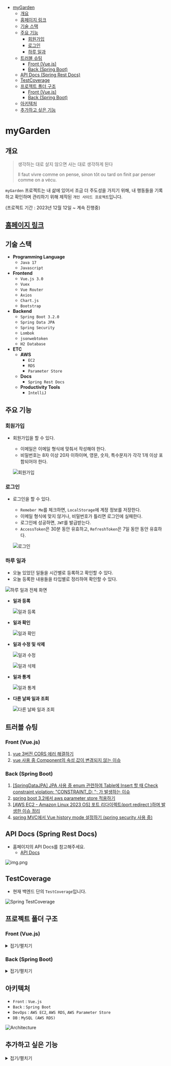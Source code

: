 <!-- TOC -->

* [myGarden](#mygarden)
  * [개요](#개요)
  * [홈페이지 링크](#홈페이지-링크)
  * [기술 스택](#기술-스택)
  * [주요 기능](#주요-기능)
    * [회원가입](#회원가입)
    * [로그인](#로그인)
    * [하루 일과](#하루-일과)
  * [트러블 슈팅](#트러블-슈팅)
    * [Front (Vue.js)](#front-vuejs)
    * [Back (Spring Boot)](#back-spring-boot)
  * [API Docs (Spring Rest Docs)](#api-docs-spring-rest-docs)
  * [TestCoverage](#testcoverage)
  * [프로젝트 폴더 구조](#프로젝트-폴더-구조)
    * [Front (Vue.js)](#front-vuejs-1)
    * [Back (Spring Boot)](#back-spring-boot-1)
  * [아키텍처](#아키텍처)
  * [추가하고 싶은 기능](#추가하고-싶은-기능)

<!-- TOC -->

# myGarden

## 개요

> 생각하는 대로 살지 않으면 사는 대로 생각하게 된다
>
> Il faut vivre comme on pense, sinon tôt ou tard on finit par penser comme on a vécu.

`myGarden` 프로젝트는 내 삶에 있어서 조금 더 주도성을 가지기 위해, 내 행동들을 기록하고 확인하며 관리하기 위해 제작된 `개인 사이드 프로젝트`입니다.

(프로젝트 기간 : 2023년 12월 12일 ~ 계속 진행중)

## [홈페이지 링크](http://my-garden.shop)

## 기술 스택

- **Programming Language**
  - `Java 17`
  - `Javascript`
- **Frontend**
  - `Vue.js 3.0`
  - `Vuex`
  - `Vue Router`
  - `Axios`
  - `Chart.js`
  - `Bootstrap`
- **Backend**
  - `Spring Boot 3.2.0`
  - `Spring Data JPA`
  - `Spring Security`
  - `Lombok`
  - `jsonwebtoken`
  - `H2 Database`
- **ETC**
  - **AWS**
    - `EC2`
    - `RDS`
    - `Parameter Store`
  - **Docs**
    - `Spring Rest Docs`
  - **Productivity Tools**
    - `IntelliJ`

## 주요 기능

### 회원가입

- 회원가입을 할 수 있다.
  - 이메일은 이메일 형식에 맞춰서 작성해야 한다.
  - 비밀번호는 8자 이상 20자 이하이며, 영문, 숫자, 특수문자가 각각 1개 이상 포함되어야 한다.

  ![회원가입](./docs/daily-routine/gif/DailyRoutine-Signup.gif)

### 로그인

- 로그인을 할 수 있다.
  - `Remeber Me`를 체크하면, `LocalStorage`에 계정 정보를 저장한다.
  - 이메일 형식에 맞지 않거나, 비밀번호가 틀리면 로그인에 실패한다.
  - 로그인에 성공하면, `JWT`를 발급받는다.
  - `AccessToken`은 30분 동안 유효하고, `RefreshToken`은 7일 동안 동안 유효하다.

  ![로그인](./docs/daily-routine/gif/DailyRoutine-Login.gif)

### 하루 일과

- 오늘 있었던 일들을 시간별로 등록하고 확인할 수 있다.
- 오늘 등록한 내용들을 타입별로 정리하여 확인할 수 있다.

![하루 일과 전체 화면](./docs/daily-routine/img/DailyRoutine-ScreenShot.png)

- **일과 등록**

  ![일과 등록](./docs/daily-routine/gif/DailyRoutine-Post.gif)


- **일과 확인**

  ![일과 확인](./docs/daily-routine/gif/DailyRoutine-Get.gif)

- **일과 수정 및 삭제**

  ![일과 수정](./docs/daily-routine/gif/DailyRoutine-Put.gif)

  ![일과 삭제](./docs/daily-routine/gif/DailyRoutine-Delete.gif)

- **일과 통계**

  ![일과 통계](./docs/daily-routine/gif/DailyRoutine-Statistic.gif)

- **다른 날짜 일과 조회**

  ![다른 날짜 일과 조회](./docs/daily-routine/gif/DailyRoutine-GetOtherDate.gif)

## 트러블 슈팅

### Front (Vue.js)

1. [vue 3버전 CORS 에러 해결하기](https://velog.io/@as9587/vue-3%EB%B2%84%EC%A0%84-CORS-%EC%97%90%EB%9F%AC-%ED%95%B4%EA%B2%B0%ED%95%98%EA%B8%B0)
2. [vue 사용 중 Component의 속성 값이 변경되지 않는 이슈](https://velog.io/@as9587/vue-%EC%82%AC%EC%9A%A9-%EC%A4%91-Component%EC%9D%98-%EC%86%8D%EC%84%B1-%EA%B0%92%EC%9D%B4-%EB%B3%80%EA%B2%BD%EB%90%98%EC%A7%80-%EC%95%8A%EB%8A%94-%EC%9D%B4%EC%8A%88)

### Back (Spring Boot)

1. [[SpringDataJPA] JPA 사용 중 enum 관련하여 Table에 Insert 할 때 Check constraint violation: "CONSTRAINT_D: "; 가 발생하는 이슈](https://velog.io/@as9587/SpringDataJPA-JPA-%EC%82%AC%EC%9A%A9-%EC%A4%91-enum-%EA%B4%80%EB%A0%A8%ED%95%98%EC%97%AC-Table%EC%97%90-Insert-%ED%95%A0-%EB%95%8C-Check-constraint-violation-CONSTRAINTD-%EA%B0%80-%EB%B0%9C%EC%83%9D%ED%95%98%EB%8A%94-%EC%9D%B4%EC%8A%88)
2. [spring boot 3.2에서 aws parameter store 적용하기](https://velog.io/@as9587/spring-boot-3.2%EC%97%90%EC%84%9C-aws-parameter-store-%EC%A0%81%EC%9A%A9%ED%95%98%EA%B8%B0)
3. [[AWS EC2 - Amazon Linux 2023 OS] 포트 리다이렉트(port redirect )하며 발생한 이슈 정리](https://velog.io/@as9587/AWS-EC2-Amazon-Linux-2023-OS-%ED%8F%AC%ED%8A%B8-%EB%A6%AC%EB%8B%A4%EC%9D%B4%EB%A0%89%ED%8A%B8port-redirect-%ED%95%98%EB%A9%B0-%EB%B0%9C%EC%83%9D%ED%95%9C-%EC%9D%B4%EC%8A%88-%EC%A0%95%EB%A6%AC)
4. [spring MVC에서 Vue history mode 설정하기 (spring security 사용 중)](https://velog.io/@as9587/spring-MVC%EC%97%90%EC%84%9C-Vue-history-mode-%EC%84%A4%EC%A0%95%ED%95%98%EA%B8%B0-spring-security-%EC%82%AC%EC%9A%A9-%EC%A4%91)

## API Docs (Spring Rest Docs)

- 홈페이지의 API Docs를 참고해주세요.
  - [API Docs](http://my-garden.shop/docs/index.html)

![img.png](./docs/api/ApiDocs-TOC.png)

## TestCoverage

- 현재 백엔드 단의 `TestCoverage`입니다.

![Spring TestCoverage](./docs/test/Spring-TestCoverage.png)

## 프로젝트 폴더 구조

### Front (Vue.js)

<details>
<summary>접기/펼치기</summary>

```
📦 myGarden
└─ my-garden-fe
   ├─ src
   │  ├─ App.vue
   │  ├─ assets
   │  │  ├─ base.css
   │  │  └─ main.css
   │  ├─ components
   │  │  ├─ auth
   │  │  │  ├─ login
   │  │  │  │  └─ api
   │  │  │  │     └─ api.js
   │  │  │  ├─ logout
   │  │  │  │  └─ api
   │  │  │  │     └─ api.js
   │  │  │  └─ signup
   │  │  │     └─ api
   │  │  │        └─ api.js
   │  │  ├─ dailyRoutine
   │  │  │  ├─ api
   │  │  │  │  ├─ api.js
   │  │  │  │  └─ util.js
   │  │  │  ├─ draw
   │  │  │  │  ├─ DrawDailyRoutine.vue
   │  │  │  │  ├─ DrawStatisticsChart.vue
   │  │  │  │  ├─ RoutineTooltip.vue
   │  │  │  │  └─ ScheduleSection.vue
   │  │  │  ├─ input
   │  │  │  │  ├─ ContentInput.vue
   │  │  │  │  ├─ DateInput.vue
   │  │  │  │  ├─ InputDailyRoutine.vue
   │  │  │  │  └─ TypeInput.vue
   │  │  │  ├─ popup
   │  │  │  │  └─ SelectDate.vue
   │  │  │  └─ side
   │  │  │     ├─ LeftSide.vue
   │  │  │     └─ RightSide.vue
   │  │  └─ default
   │  │     ├─ ContentTitle.vue
   │  │     ├─ DefaultFooter.vue
   │  │     ├─ DefaultHeader.vue
   │  │     └─ PageTitle.vue
   │  ├─ main.js
   │  ├─ pages
   │  │  ├─ DailyRoutine.vue
   │  │  ├─ Login.vue
   │  │  ├─ NotFound.vue
   │  │  └─ SignUp.vue
   │  └─ scripts
   │     ├─ axios-interceptors.js
   │     ├─ parseJwt.js
   │     ├─ router.js
   │     └─ store.js
   └─ vite.config.js
```

©generated by [Project Tree Generator](https://woochanleee.github.io/project-tree-generator)

</details>

### Back (Spring Boot)

<details>
<summary>접기/펼치기</summary>

```
📦 myGarden
└─ my-garden-be
   └─ src
      ├─ main
         ├─ java
         │  └─ org
         │     └─ hyunggi
         │        └─ mygardenbe
         │           ├─ MyGardenBeApplication.java
         │           ├─ auth
         │           │  ├─ controller
         │           │  │  ├─ AuthenticationController.java
         │           │  │  └─ request
         │           │  │     ├─ LoginRequest.java
         │           │  │     ├─ RefreshRequest.java
         │           │  │     └─ SignupRequest.java
         │           │  ├─ jwt
         │           │  │  ├─ domain
         │           │  │  │  ├─ Token.java
         │           │  │  │  └─ TokenType.java
         │           │  │  ├─ entity
         │           │  │  │  └─ TokenEntity.java
         │           │  │  ├─ filter
         │           │  │  │  ├─ JwtAuthenticationFilter.java
         │           │  │  │  └─ JwtExceptionHandlerFilter.java
         │           │  │  ├─ repository
         │           │  │  │  └─ TokenRepository.java
         │           │  │  ├─ service
         │           │  │  │  ├─ JwtService.java
         │           │  │  │  └─ MyLogoutHandler.java
         │           │  │  └─ util
         │           │  │     └─ JwtAuthUtil.java
         │           │  └─ service
         │           │     ├─ AuthenticationService.java
         │           │     └─ response
         │           │        └─ AuthenticationResponse.java
         │           ├─ common
         │           │  ├─ auth
         │           │  │  └─ LoginUserEntity.java
         │           │  ├─ entity
         │           │  │  └─ BaseEntity.java
         │           │  ├─ exception
         │           │  │  ├─ BusinessException.java
         │           │  │  ├─ InvalidTokenRequestException.java
         │           │  │  └─ controlleradvice
         │           │  │     └─ ApiControllerAdvice.java
         │           │  ├─ response
         │           │  │  └─ ApiResponse.java
         │           │  └─ view
         │           │     └─ filter
         │           │        └─ HistoryModeFilter.java
         │           ├─ configuration
         │           │  ├─ JpaAuditingConfiguration.java
         │           │  ├─ JwtBeanConfiguration.java
         │           │  └─ SecurityConfiguration.java
         │           ├─ dailyroutine
         │           │  ├─ controller
         │           │  │  ├─ DailyRoutineController.java
         │           │  │  └─ request
         │           │  │     ├─ GetRequest.java
         │           │  │     └─ PostRequest.java
         │           │  ├─ domain
         │           │  │  ├─ DailyRoutine.java
         │           │  │  ├─ RoutineTime.java
         │           │  │  ├─ RoutineType.java
         │           │  │  └─ TimeSplitter.java
         │           │  ├─ entity
         │           │  │  └─ DailyRoutineEntity.java
         │           │  ├─ repository
         │           │  │  └─ DailyRoutineRepository.java
         │           │  └─ service
         │           │     ├─ DailyRoutineService.java
         │           │     └─ response
         │           │        └─ DailyRoutineResponse.java
         │           └─ member
         │              ├─ domain
         │              │  ├─ Member.java
         │              │  ├─ Permission.java
         │              │  └─ Role.java
         │              ├─ entity
         │              │  └─ MemberEntity.java
         │              └─ repository
         │                 └─ MemberRepository.java
         └─ resources
            └─ application.yaml

```

©generated by [Project Tree Generator](https://woochanleee.github.io/project-tree-generator)

</details>

## 아키텍처

- `Front` : `Vue.js`
- `Back` : `Spring Boot`
- `DevOps` : `AWS EC2`, `AWS RDS`, `AWS Parameter Store`
- `DB` : `MySQL (AWS RDS)`

![Architecture](./docs/architecture/Architecture-240124.png)

## 추가하고 싶은 기능

<details>
<summary>접기/펼치기</summary>

- 이메일 인증
- 하루 일과 완료 후 통계 내용 메일로 혹은 슬랙으로 발송하기
- 며칠 이상 TIL 작성하지 않을 시, Reminder 메일 보내기
- 소셜 로그인
  - 카카오톡
  - 네이버
  - 구글
- Redis 적용
- CI/CD
  - PR시마다 테스트 자동 수행
- 글 작성 수 혹은 조회수로 랭킹 만들기
- 주간 및 월간 통계 내기
- 모니터링 추가하기
- 부하 테스트 진행하기
- 로깅 설정 추가하기
- 습관 만들기
  - 습관을 만들고자 하는 행동 추가
  - 얼마나 지속하고 있는지 시각화 (Github 잔디)

</details>
